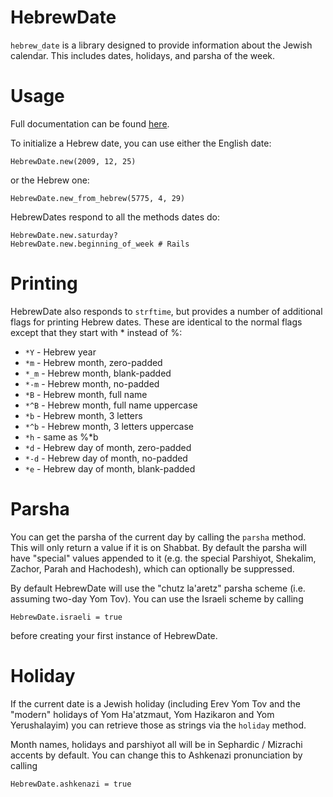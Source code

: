 # HebrewDate

`hebrew_date` is a library designed to provide information about the Jewish
calendar. This includes dates, holidays, and parsha of the week.

<!---
`hebrew_date` depends on the [ruby-sun-times](https://github.com/joeyates/ruby-sun-times)
gem.
--->

Usage
=====

Full documentation can be found [here](http://rawgithub.com/dorner/hebrew_date/master/doc/index.html).

To initialize a Hebrew date, you can use either the English date:

    HebrewDate.new(2009, 12, 25)

or the Hebrew one:

    HebrewDate.new_from_hebrew(5775, 4, 29)

HebrewDates respond to all the methods dates do:

    HebrewDate.new.saturday?
    HebrewDate.new.beginning_of_week # Rails

Printing
========

HebrewDate also responds to ``strftime``, but provides a number of additional
flags for printing Hebrew dates. These are identical to the normal flags
except that they start with * instead of %:

* ``*Y`` - Hebrew year
* ``*m`` - Hebrew month, zero-padded
* ``*_m`` - Hebrew month, blank-padded
* ``*-m`` - Hebrew month, no-padded
* ``*B`` - Hebrew month, full name
* ``*^B`` - Hebrew month, full name uppercase
* ``*b`` - Hebrew month, 3 letters
* ``*^b`` - Hebrew month, 3 letters uppercase
* ``*h`` - same as %*b
* ``*d`` - Hebrew day of month, zero-padded
* ``*-d`` - Hebrew day of month, no-padded
* ``*e`` - Hebrew day of month, blank-padded

Parsha
======

You can get the parsha of the current day by calling the ``parsha`` method.
This will only return a value if it is on Shabbat. By default the parsha
will have "special" values appended to it (e.g. the special Parshiyot,
Shekalim, Zachor, Parah and Hachodesh), which can optionally be suppressed.

By default HebrewDate will use the "chutz la'aretz" parsha scheme (i.e. assuming
two-day Yom Tov). You can use the Israeli scheme by calling

    HebrewDate.israeli = true

before creating your first instance of HebrewDate.

Holiday
=======

If the current date is a Jewish holiday (including Erev Yom Tov and the
"modern" holidays of Yom Ha'atzmaut, Yom Hazikaron and Yom Yerushalayim) you
can retrieve those as strings via the ``holiday`` method.

Month names, holidays and parshiyot all will be in Sephardic / Mizrachi
accents by default. You can change this to Ashkenazi pronunciation by calling

    HebrewDate.ashkenazi = true


